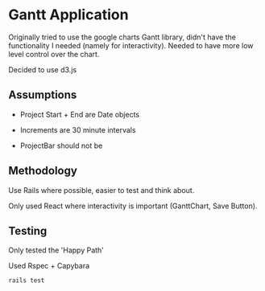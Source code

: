 # Gantt Application

Originally tried to use the google charts Gantt library, didn't have the functionality I needed (namely for interactivity). Needed to have more low level control over the chart.

Decided to use d3.js

## Assumptions

- Project Start + End are Date objects
- Increments are 30 minute intervals

- ProjectBar should not be 

## Methodology

Use Rails where possible, easier to test and think about.

Only used React where interactivity is important (GanttChart, Save Button).

## Testing

Only tested the 'Happy Path'

Used Rspec + Capybara

`rails test`
